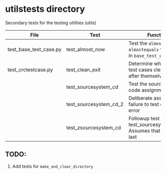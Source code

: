 # utilstests directory
Secondary tests for the testing utilities (utils)

| File | Test | Function | Dependencies |
| ---- | ---- | -------- | -------- |
| test_base_test_case.py | test_almost_now | Test the `almostnow` and `almostequals` functions in `base_test_case.py` | (none) |
| test_crctestcase.py | test_clean_exit | Determine whether the test cases cleaned up after themselves | (none)
| | test_sourcesystem_cd | Test the sourcsystem code assignment stack | |
| | test_sourcesystem_cd_2 | Deliberate assertion failure to test cleanup on error | |
| | test_zsourcesystem_cd | Followup test for test_sourcesystem_cd_2.  Assumes that this runs last | |

## TODO:
1) Add tests for `make_and_clear_directory`